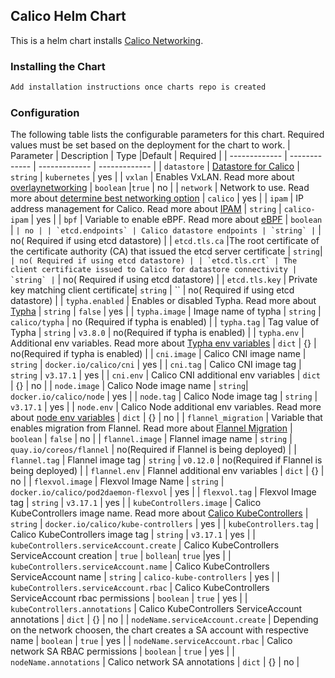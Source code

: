 ## Calico Helm Chart
This is a helm chart installs [Calico Networking](https://www.projectcalico.org/). 

### Installing the Chart

```bash
Add installation instructions once charts repo is created
```

### Configuration
The following table lists the configurable parameters for this chart. Required values must be set based on the deployment for the chart to work. 
| Parameter  | Description | Type |Default | Required |
| ------------- | ------------- | ------------- | ------------- |
| `datastore`  |  [Datastore for Calico](https://docs.projectcalico.org/getting-started/kubernetes/hardway/the-calico-datastore) | `string` | `kubernetes` | yes  |
| `vxlan`  |  Enables VxLAN. Read more about [overlaynetworking](https://docs.projectcalico.org/networking/vxlan-ipip)  | `boolean` |`true`  | no  |
| `network`  | Network to use. Read more about [determine best networking option](https://docs.projectcalico.org/networking/determine-best-networking) | `calico`  | yes  |
| `ipam`  | IP address management for Calico. Read more about [IPAM](https://docs.projectcalico.org/networking/get-started-ip-addresses) | `string` | `calico-ipam`  | yes  |
| `bpf` | Variable to enable eBPF. Read more about [eBPF](https://docs.projectcalico.org/maintenance/enabling-bpf) | `boolean` | `` | no |
| `etcd.endpoints` | Calico datastore endpoints | `string` | `` | no( Required if using etcd datastore) |
| `etcd.tls.ca` |The root certificate of the certificate authority (CA) that issued the etcd server certificate | `string`| `` | no( Required if using etcd datastore) |
| `etcd.tls.crt` | The client certificate issued to Calico for datastore connectivity | `string` | `` | no( Required if using etcd datastore) |
| `etcd.tls.key` | Private key matching client certificate| `string` | `` | no( Required if using etcd datastore) |
| `typha.enabled`  | Enables or disabled Typha. Read more about [Typha](https://docs.projectcalico.org/reference/typha/) | `string` | `false` | yes |
| `typha.image`  | Image name of typha | `string` | `calico/typha` | no (Required if typha is enabled) |
| `typha.tag`  | Tag value of Typha  | `string` | `v3.8.0` | no(Required if typha is enabled) |
| `typha.env`  | Additional env variables. Read more about [Typha env variables](https://docs.projectcalico.org/reference/typha/configuration) | `dict` | {} | no(Required if typha is enabled) |
| `cni.image`  | Calico CNI image name  | `string` | `docker.io/calico/cni` | yes |
| `cni.tag`  | Calico CNI image tag  | `string` | `v3.17.1` | yes |
| `cni.env`  | Calico CNI additional env variables | `dict` |  {} | no |
| `node.image`  | Calico Node image name | `string`| `docker.io/calico/node` | yes |
| `node.tag`  | Calico Node image tag  | `string` | `v3.17.1` | yes |
| `node.env`  | Calico Node additional env variables. Read more about [node env variables](https://docs.projectcalico.org/reference/node/configuration) | `dict` |  {} | no |
| `flannel_migration` | Variable that enables migration from Flannel. Read more about [Flannel Migration](https://docs.projectcalico.org/getting-started/kubernetes/flannel/migration-from-flannel) | `boolean` | `false` | no |
| `flannel.image`  | Flannel image name | `string` | `quay.io/coreos/flannel` | no(Required if Flannel is being deployed) |
| `flannel.tag`  | Flannel image tag  | `string` | `v0.12.0` | no(Required if Flannel is being deployed) |
| `flannel.env`  | Flannel additional env variables | `dict` | {} | no |
| `flexvol.image`  |  Flexvol Image Name | `string` | `docker.io/calico/pod2daemon-flexvol` | yes |
| `flexvol.tag`  |  Flexvol Image tag | `string` | `v3.17.1` | yes |
| `kubeControllers.image`  | Calico KubeControllers image name. Read more about [Calico KubeControllers](https://docs.projectcalico.org/reference/kube-controllers/configuration) | `string` | `docker.io/calico/kube-controllers` | yes |
| `kubeControllers.tag`  | Calico KubeControllers image tag | `string` | `v3.17.1` | yes |
| `kubeControllers.serviceAccount.create`  | Calico KubeControllers ServiceAccount creation  | `true` | `bollean`| `true` |yes |
| `kubeControllers.serviceAccount.name`  | Calico KubeControllers ServiceAccount name  | `string` | `calico-kube-controllers` | yes |
| `kubeControllers.serviceAccount.rbac`  | Calico KubeControllers ServiceAccount rbac permissions  | `boolean` | `true` | yes |
| `kubeControllers.annotations`  | Calico KubeControllers ServiceAccount annotations  | `dict` | {} | no |
| `nodeName.serviceAccount.create`  | Depending on the network choosen, the chart creates a SA account with respective name | `boolean` | `true` | yes |
| `nodeName.serviceAccount.rbac`  | Calico network SA RBAC permissions | `boolean` | `true` | yes |
| `nodeName.annotations`  | Calico network SA annotations | `dict` | {} | no |